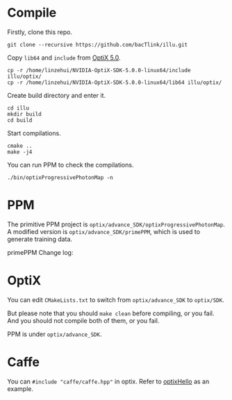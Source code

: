 # Compile

Firstly, clone this repo.
```
git clone --recursive https://github.com/bacTlink/illu.git
```

Copy ```lib64``` and ```include``` from [OptiX 5.0](https://developer.nvidia.com/designworks/optix/download).
```
cp -r /home/linzehui/NVIDIA-OptiX-SDK-5.0.0-linux64/include illu/optix/
cp -r /home/linzehui/NVIDIA-OptiX-SDK-5.0.0-linux64/lib64 illu/optix/
```

Create build directory and enter it.
```
cd illu
mkdir build
cd build
```

Start compilations.
```
cmake ..
make -j4
```

You can run PPM to check the compilations.
```
./bin/optixProgressivePhotonMap -n
```

# PPM
The primitive PPM project is ```optix/advance_SDK/optixProgressivePhotonMap```.
A modified version is ```optix/advance_SDK/primePPM```, which is used to generate training data.

primePPM Change log:

# OptiX
You can edit ```CMakeLists.txt``` to switch from ```optix/advance_SDK``` to ```optix/SDK```.

But please note that you should ```make clean``` before compiling, or you fail.
And you should not compile both of them, or you fail.

PPM is under ```optix/advance_SDK```.

# Caffe
You can ```#include "caffe/caffe.hpp"``` in optix.
Refer to [optixHello](https://github.com/bacTlink/optix_illu/blob/c98ceb4d6a1c77a0c4457d3ad823713c3f41e16e/SDK/optixHello/optixHello.cpp) as an example.
